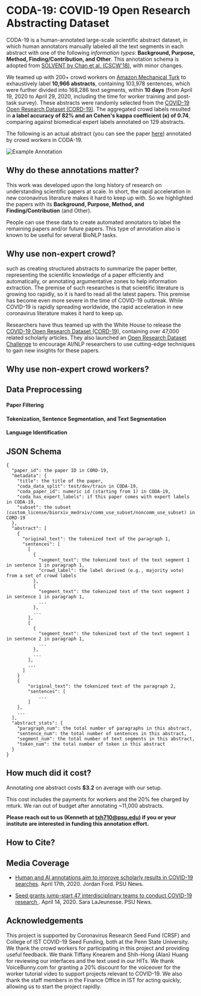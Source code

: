 # CODA-19: COVID-19 Open Research Abstracting Dataset
CODA-19 is a human-annotated large-scale scientific abstract dataset, in which human annotators manually labeled all the text segments in each abstract with one of the following *information types*: **Background, Purpose, Method, Finding/Contribution, and Other**. This annotation schema is adopted from [SOLVENT by Chan et al. (CSCW'18)](https://dl.acm.org/doi/10.1145/3274300), with minor changes.

We teamed up with 200+ crowd workers on [Amazon Mechanical Turk](https://www.mturk.com/) to exhaustively label **10,966 abstracts**, containing 103,978 sentences, which were further divided into 168,286 text segments, within **10 days** (from April 19, 2020 to April 29, 2020, including the time for worker training and post-task survey).
These abstracts were randomly selected from the [COVID-19 Open Research Dataset (CORD-19)](https://www.semanticscholar.org/cord19).
The aggregated crowd labels resulted in **a label accuracy of 82% and an Cohen's kappa coefficient (κ) of 0.74**, comparing against biomedical expert labels annotated on 129 abstracts.

The following is an actual abstract (you can see the paper [here](https://www.nature.com/articles/s41422-020-0305-x)) annotated by crowd workers in CODA-19. 

![Example Annotation](https://crowd.ist.psu.edu/CODA19/img/example.JPG)

## Why do these annotations matter?

This work was developed upon the long history of research on understanding scientific papers at scale. 
In short, the rapid acceleration in new coronavirus literature makes it hard to keep up with.
So we highlighted the papers with its **Background, Purpose, Method, and Finding/Contribution** (and Other).

People can use these data to create automated annotators to label the remaining papers and/or future papers.
This type of annotation also is known to be useful for several BioNLP tasks.

## Why use non-expert crowd?

such as 
creating structured abstracts to summarize the paper better, 
representing the scientific knowledge of a paper efficiently and automatically, or 
annotating argumentative zones to help information extraction.
The premise of such researches is that scientific literature is growing too rapidly, so it is hard to read all the latest papers.
This premise has become even more severe in the time of COVID-19 outbreak. 
While COVID-19 is rapidly spreading worldwide, the rapid acceleration in new coronavirus literature makes it hard to keep up.

Researchers have thus teamed up with the White House to release the [COVID-19 Open Research Dataset (CORD-19)](https://pages.semanticscholar.org/coronavirus-research), containing over 47,000 related scholarly articles.
They also launched an [Open Research Dataset Challenge](https://www.kaggle.com/allen-institute-for-ai/CORD-19-research-challenge) to encourage AI/NLP researchers to use cutting-edge techniques to gain new insights for these papers.









## Why use non-expert crowd workers?

## Data Preprocessing

#### Paper Filtering

#### Tokenization, Sentence Segmentation, and Text Segmentation

#### Language Identification

## JSON Schema

```
{
  "paper_id": the paper ID in CORD-19,
  "metadata": {
    "title": the title of the paper,
    "coda_data_split": test/dev/train in CODA-19,
    "coda_paper_id": numeric id (starting from 1) in CODA-19,
    "coda_has_expert_labels": if this paper comes with expert labels in CODA-19,
    "subset": the subset (custom_license/biorxiv_medrxiv/comm_use_subset/noncomm_use_subset) in CORD-19
  },
  "abstract": [
    { 
      "original_text": the tokenized text of the paragraph 1,
      "sentences": [
        [ 
          {
            "segment_text": the tokenized text of the text segment 1 in sentence 1 in paragraph 1, 
            "crowd_label": the label derived (e.g., majority vote) from a set of crowd labels
          },
          {
            "segment_text": the tokenized text of the text segment 2 in sentence 1 in paragraph 1, 
            ...
          },
          ...
        ],
        [ 
          {
            "segment_text": the tokenized text of the text segment 1 in sentence 2 in paragraph 1, 
            ...
          },
          ...
        ],
        ...
      ]
    }
    { 
        "original_text": the tokenized text of the paragraph 2,
        "sentences": [
            ...
        ]
    },
    ...
  ],
  "abstract_stats": {
    "paragraph_num": the total number of paragraphs in this abstract,
    "sentence_num": the total number of sentences in this abstract,
    "segment_num": the total number of text segments in this abstract,
    "token_num": the total number of token in this abstract
  }
}
```

## How much did it cost?
Annotating one abstract costs **$3.2** on average with our setup.

This cost includes the payments for workers and the 20% fee charged by mturk.
We ran out of budget after annotating ~11,000 abstracts.

**Please reach out to us (Kenneth at txh710@psu.edu) if you or your institute are interested in funding this annotation effort.**

## How to Cite?

## Media Coverage

- [Human and AI annotations aim to improve scholarly results in COVID-19 searches](https://news.psu.edu/story/616031/2020/04/17/research/human-and-ai-annotations-aim-improve-scholarly-results-covid-19). April 17th, 2020. Jordan Ford. PSU News.

- [Seed grants jump-start 47 interdisciplinary teams to conduct COVID-19 research
](https://news.psu.edu/story/615456/2020/04/14/research/seed-grants-jump-start-47-interdisciplinary-teams-conduct-covid-19). April 14, 2020. Sara LaJeunesse. PSU News.


## Acknowledgements
This project is supported by Coronavirus Research Seed Fund (CRSF) and College of IST COVID-19 Seed Funding, both at the Penn State University.
We thank the crowd workers for participating in this project and providing useful feedback.
We thank Tiffany Knearem and Shih-Hong (Alan) Huang for reviewing our interfaces and the text used in our HITs.
We thank VoiceBunny.com for granting a 20% discount for the voiceover for the worker tutorial video to support projects relevant to COVID-19.
We also thank the staff members in the Finance Office in IST for acting quickly, allowing us to start the project rapidly.





